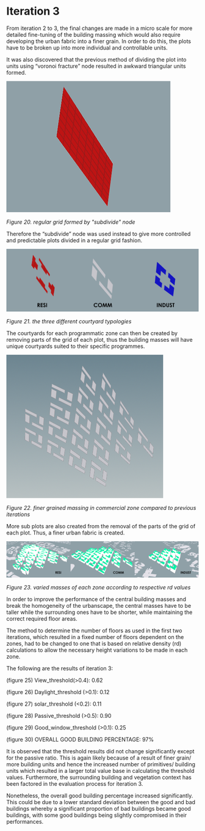 # Iteration 3

From iteration 2 to 3, the final changes are made in a micro scale for more detailed fine-tuning of the building massing which would also require developing the urban fabric into a finer grain. In order to do this, the plots have to be broken up into more individual and controllable units. 

It was also discovered that the previous method of dividing the plot into units using “voronoi fracture” node resulted in awkward triangular units formed. 

![](./imgs/it%203%20resi%20unit%20individual%20grid.PNG)

*Figure 20. regular grid formed by "subdivide" node*

Therefore the “subdivide” node was used instead to give more controlled and predictable plots divided in a regular grid fashion.  

![](./imgs/3plotsss.png)

*Figure 21. the three different courtyard typologies*

The courtyards for each programmatic zone can then be created by removing parts of the grid of each plot, thus the building masses will have unique courtyards suited to their specific programmes. 

![](./imgs/it3%20units%20within%20plots.PNG)

*Figure 22. finer grained massing in commercial zone compared to previous iterations*

More sub plots are also created from the removal of the parts of the grid of each plot. Thus, a finer urban fabric is created. 

![](./imgs/3typo.png)

*Figure 23. varied masses of each zone according to respective rd values*

In order to improve the performance of the central building masses and break the homogeneity of the urbanscape, the central masses have to be taller while the surrounding ones have to be shorter, while maintaining the correct required floor areas. 

The method to determine the number of floors as used in the first two iterations, which resulted in a fixed number of floors dependent on the zones, had to be changed to one that is based on relative density (rd) calculations to allow the necessary height variations to be made in each zone. 

The following are the results of iteration 3:

(figure 25)
View_threshold(>0.4): 0.62

(figure 26)
Daylight_threshold (>0.1):  0.12

(figure 27)
solar_threshold (<0.2): 0.11

(figure 28)
Passive_threshold (>0.5):  0.90

(figure 29)
Good_window_threshold (>0.1):  0.25

(figure 30)
OVERALL GOOD BUILDING PERCENTAGE: 97% 

It is observed that the threshold results did not change significantly except for the passive ratio. This is again likely because of a result of finer grain/ more building units and hence the increased number of primitives/ building units which resulted in a larger total value base in calculating the threshold values. Furthermore, the surrounding building and vegetation context has been factored in the evaluation process for iteration 3.  

Nonetheless, the overall good building percentage increased significantly. This could be due to a lower standard deviation between the good and bad buildings whereby a significant proportion of bad buildings became good buildings, with some good buildings being slightly compromised in their performances. 




